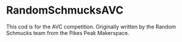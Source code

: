 # RandomSchmucksAVC
This cod is for the AVC competition. Originally written by the Random Schmucks team from the Pikes Peak Makerspace.
